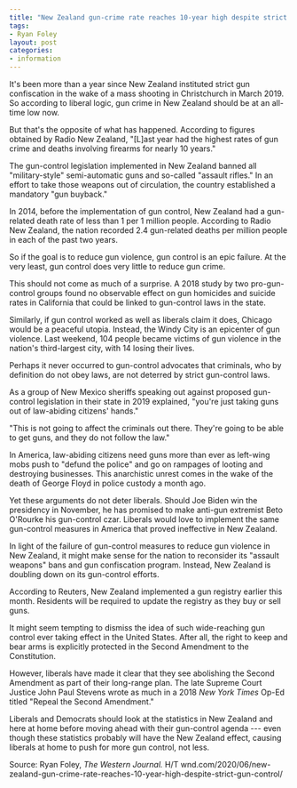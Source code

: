 ```yaml
---
title: "New Zealand gun-crime rate reaches 10-year high despite strict gun control"
tags:
- Ryan Foley
layout: post
categories:
- information
---
```


It's been more than a year since New Zealand instituted strict gun confiscation in the wake of a mass shooting in Christchurch in March 2019. So according to liberal logic, gun crime in New Zealand should be at an all-time low now.

But that's the opposite of what has happened. According to figures obtained by Radio New Zealand, "[L]ast year had the highest rates of gun crime and deaths involving firearms for nearly 10 years."

The gun-control legislation implemented in New Zealand banned all "military-style" semi-automatic guns and so-called "assault rifles." In an effort to take those weapons out of circulation, the country established a mandatory "gun buyback."

In 2014, before the implementation of gun control, New Zealand had a gun-related death rate of less than 1 per 1 million people. According to Radio New Zealand, the nation recorded 2.4 gun-related deaths per million people in each of the past two years.

So if the goal is to reduce gun violence, gun control is an epic failure. At the very least, gun control does very little to reduce gun crime.

This should not come as much of a surprise. A 2018 study by two pro-gun-control groups found no observable effect on gun homicides and suicide rates in California that could be linked to gun-control laws in the state.

Similarly, if gun control worked as well as liberals claim it does, Chicago would be a peaceful utopia. Instead, the Windy City is an epicenter of gun violence. Last weekend, 104 people became victims of gun violence in the nation's third-largest city, with 14 losing their lives.

Perhaps it never occurred to gun-control advocates that criminals, who by definition do not obey laws, are not deterred by strict gun-control laws.

As a group of New Mexico sheriffs speaking out against proposed gun-control legislation in their state in 2019 explained, "you're just taking guns out of law-abiding citizens' hands."

"This is not going to affect the criminals out there. They're going to be able to get guns, and they do not follow the law."

In America, law-abiding citizens need guns more than ever as left-wing mobs push to "defund the police" and go on rampages of looting and destroying businesses. This anarchistic unrest comes in the wake of the death of George Floyd in police custody a month ago.

Yet these arguments do not deter liberals. Should Joe Biden win the presidency in November, he has promised to make anti-gun extremist Beto O'Rourke his gun-control czar. Liberals would love to implement the same gun-control measures in America that proved ineffective in New Zealand.

In light of the failure of gun-control measures to reduce gun violence in New Zealand, it might make sense for the nation to reconsider its "assault weapons" bans and gun confiscation program. Instead, New Zealand is doubling down on its gun-control efforts.

According to Reuters, New Zealand implemented a gun registry earlier this month. Residents will be required to update the registry as they buy or sell guns.

It might seem tempting to dismiss the idea of such wide-reaching gun control ever taking effect in the United States. After all, the right to keep and bear arms is explicitly protected in the Second Amendment to the Constitution.

However, liberals have made it clear that they see abolishing the Second Amendment as part of their long-range plan. The late Supreme Court Justice John Paul Stevens wrote as much in a 2018 *New York Times* Op-Ed titled "Repeal the Second Amendment."

Liberals and Democrats should look at the statistics in New Zealand and here at home before moving ahead with their gun-control agenda --- even though these statistics probably will have the New Zealand effect, causing liberals at home to push for more gun control, not less.

Source: Ryan Foley, *The Western Journal.* H/T wnd.com/2020/06/new-zealand-gun-crime-rate-reaches-10-year-high-despite-strict-gun-control/
